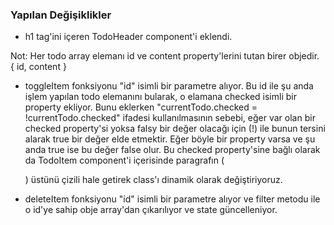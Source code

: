 ### Yapılan Değişiklikler

- h1 tag'ini içeren TodoHeader component'i eklendi.

Not: Her todo array elemanı id ve content property'lerini tutan birer objedir.
{
id,
content
}

- toggleItem fonksiyonu "id" isimli bir parametre alıyor. Bu id ile şu anda işlem yapılan todo elemanını bularak, o elamana checked isimli bir property ekliyor. Bunu eklerken "currentTodo.checked = !currentTodo.checked" ifadesi kullanılmasının sebebi, eğer var olan bir checked property'si yoksa falsy bir değer olacağı için (!) ile bunun tersini alarak true bir değer elde etmektir. Eğer böyle bir property varsa ve şu anda true ise bu değer false olur. Bu checked property'sine bağlı olarak da TodoItem component'i içerisinde paragrafın (<p>) üstünü çizili hale getirek class'ı dinamik olarak değiştiriyoruz.

- deleteItem fonksiyonu "id" isimli bir parametre alıyor ve filter metodu ile o id'ye sahip obje array'dan çıkarılıyor ve state güncelleniyor.

